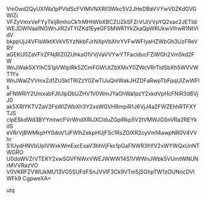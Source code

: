 Vm0wd2QyUXlWa1pPVldScFVtMVNXRll3Wkc5V2JHeDBaVVYwV0ZKdGVGWlZi
VFZyVmxVeFYyTkljRmhoCk1rMHhWbXBCZUZkSFZrVlJiVVpYQ2xac2JETldi
WEJDWlVaa1NGWnJiR2xTYlZKd1EyeGFSMWR1YkZkaQpWRUkwVlhwR1NtVldV
bkppUjJ4VFlsWktXVkV5YzNkbFJrNXpVbXhrYVFwWFIyaHZWbGh3UzFReVRY
aGEKU0ZaVFlrZFNjRlZ0ZUhka01VVjVaVVYwYTFaclducFZiWGh2Vm5kd2FW
WnJWak5XYlhCS1pVWlplRk5ZCmFGWUtZbXMxY0ZWcVRrTldSbXh5WVVWT1Yx
WnJWalZVVmxZd1ZUSktTRlZzY0ZwTlJuQnlWakJHZDFaRwpTbFpqUlZwWFls
aFNWRlY2UmxabFJtUlpDbUZHV1V0WmJYaGhWa1pzY2xkdVpHcFNiR3d6VjJ0
ak5XRlYKTVZaV2FsWlZWbXh3Y2xsWGVHRmpiR1J6VjJ4a2FWZEhhRTFXYTJS
clpESkdWd3BYYmtwcFVrWndXRlJXClduZGpiRkp5V2tVMWJGSnVRa2REYkdS
eVRrVjBWMkpHY0doV1JFWlhZekpHUjFSc1RsZGlXR2cyVm14awpNR0V4VVhr
S1UydHNVbUpIVWxkWmExcExaV3hhVjFkc1pGaFNWR3hYV2xWYWQxUnNTWGRO
U0doWVZrVTEKY2xwSGVFNWxVWEJWWW14S1VWWnJWbk5VUmtWNUNrMVVRazVO
V0VKRFZVWlJkMU13VG5SUFdFSnJVVlF3Ck9VTm5jSGhpTW1zOUNncDVlWFk9
CgpweXA=

utq